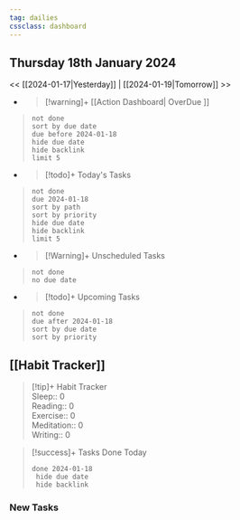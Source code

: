 ```yaml
---
tag: dailies
cssclass: dashboard
---
```

## Thursday 18th January 2024

<< [[2024-01-17|Yesterday]] | [[2024-01-19|Tomorrow]] >>

- > [!warning]+ [[Action Dashboard| OverDue ]]
> ```tasks
> not done
> sort by due date
> due before 2024-01-18
> hide due date
> hide backlink
> limit 5
> ```

- > [!todo]+ Today's Tasks
> ```tasks
> not done
> due 2024-01-18
> sort by path
> sort by priority
> hide due date
> hide backlink
> limit 5
> ```

- > [!Warning]+ Unscheduled Tasks  
 > ```tasks  
 > not done  
 > no due date

- > [!todo]+ Upcoming Tasks
> ```tasks  
> not done  
> due after 2024-01-18  
> sort by due date
> sort by priority  

## [[Habit Tracker]]
> [!tip]+ Habit Tracker  
> Sleep:: 0  
> Reading:: 0  
> Exercise:: 0  
> Meditation:: 0  
> Writing:: 0


> [!success]+ Tasks Done Today
> ```tasks 
> done 2024-01-18
>  hide due date
>  hide backlink
### New Tasks

